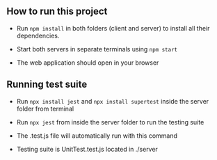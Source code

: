 ## How to run this project

- Run `npm install` in both folders (client and server) to install all their dependencies.

- Start both servers in separate terminals using `npm start`

- The web application should open in your browser


## Running test suite

- Run `npx install jest` and `npx install supertest` inside the server folder from terminal 

- Run `npx jest` from inside the server folder to run the testing suite

- The .test.js file will automatically run with this command

- Testing suite is UnitTest.test.js located in ./server
